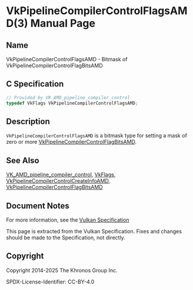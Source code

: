 # VkPipelineCompilerControlFlagsAMD(3) Manual Page

## Name

VkPipelineCompilerControlFlagsAMD - Bitmask of VkPipelineCompilerControlFlagBitsAMD



## [](#_c_specification)C Specification

```c++
// Provided by VK_AMD_pipeline_compiler_control
typedef VkFlags VkPipelineCompilerControlFlagsAMD;
```

## [](#_description)Description

`VkPipelineCompilerControlFlagsAMD` is a bitmask type for setting a mask of zero or more [VkPipelineCompilerControlFlagBitsAMD](https://registry.khronos.org/vulkan/specs/latest/man/html/VkPipelineCompilerControlFlagBitsAMD.html).

## [](#_see_also)See Also

[VK\_AMD\_pipeline\_compiler\_control](https://registry.khronos.org/vulkan/specs/latest/man/html/VK_AMD_pipeline_compiler_control.html), [VkFlags](https://registry.khronos.org/vulkan/specs/latest/man/html/VkFlags.html), [VkPipelineCompilerControlCreateInfoAMD](https://registry.khronos.org/vulkan/specs/latest/man/html/VkPipelineCompilerControlCreateInfoAMD.html), [VkPipelineCompilerControlFlagBitsAMD](https://registry.khronos.org/vulkan/specs/latest/man/html/VkPipelineCompilerControlFlagBitsAMD.html)

## [](#_document_notes)Document Notes

For more information, see the [Vulkan Specification](https://registry.khronos.org/vulkan/specs/latest/html/vkspec.html#VkPipelineCompilerControlFlagsAMD)

This page is extracted from the Vulkan Specification. Fixes and changes should be made to the Specification, not directly.

## [](#_copyright)Copyright

Copyright 2014-2025 The Khronos Group Inc.

SPDX-License-Identifier: CC-BY-4.0